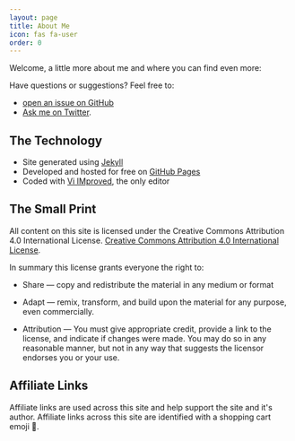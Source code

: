 ```yaml
---
layout: page
title: About Me
icon: fas fa-user
order: 0
---
```


<p class="message">
  Welcome, a little more about me and where you can find even more:
</p>

Have questions or suggestions? Feel free to:

* [open an issue on GitHub](https://github.com/vk2way/vk2way.github.io/issues/new) 
* [Ask me on Twitter](https://twitter.com/jaredquinn).

## The Technology

* Site generated using [Jekyll](http://jekyllrb.com)
* Developed and hosted for free on [GitHub Pages](https://pages.github.com)
* Coded with [Vi IMproved](https://www.vim.org/), the only editor

## The Small Print

<p class="message">
All content on this site is licensed under the Creative Commons Attribution 4.0 International License.  <a rel="license" href="http://creativecommons.org/licenses/by/4.0/">Creative Commons Attribution 4.0 International License</a>.
</p>

In summary this license grants everyone the right to:

* Share — copy and redistribute the material in any medium or format
* Adapt — remix, transform, and build upon the material for any purpose, even commercially.

* Attribution — You must give appropriate credit, provide a link to the license, and indicate if changes were made. You may do so in any reasonable manner, but not in any way that suggests the licensor endorses you or your use.


## Affiliate Links

Affiliate links are used across this site and help support the site and it's author. Affiliate links across this site are identified with a shopping cart emoji 🛒.


